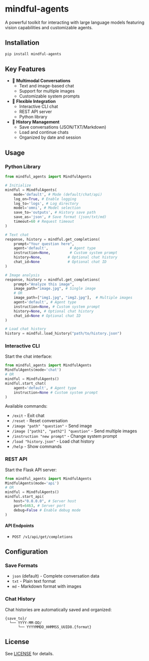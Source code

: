 # mindful-agents

A powerful toolkit for interacting with large language models featuring vision capabilities and customizable agents.

## Installation

```bash
pip install mindful-agents
```

## Key Features

- 🤖 **Multimodal Conversations**
  - Text and image-based chat
  - Support for multiple images
  - Customizable system prompts
- 🔄 **Flexible Integration**
  - Interactive CLI chat
  - REST API server
  - Python library
- 💾 **History Management**
  - Save conversations (JSON/TXT/Markdown)
  - Load and continue chats
  - Organized by date and session

## Usage

### Python Library

```python
from mindful_agents import MindfulAgents

# Initialize
mindful = MindfulAgents(
    mode='default', # Mode (default/chat/api)
    log_on=True, # Enable logging
    log_to='logs', # Log directory
    model='omni', # Model selection
    save_to='outputs', # History save path
    save_as='json', # Save format (json/txt/md)
    timeout=60 # Request timeout
)

# Text chat
response, history = mindful.get_completions(
    prompt="Your question here",
    agent='default',          # Agent type
    instruction=None,         # Custom system prompt
    history=None,            # Optional chat history
    chat_id=None             # Optional chat ID
)

# Image analysis
response, history = mindful.get_completions(
    prompt="Analyze this image",
    image_path="image.jpg", # Single image
    # OR
    image_path=["img1.jpg", "img2.jpg"],  # Multiple images
    agent='default', # Agent type
    instruction=None, # Custom system prompt
    history=None, # Optional chat history
    chat_id=None # Optional chat ID
)

# Load chat history
history = mindful.load_history("path/to/history.json")
```

### Interactive CLI

Start the chat interface:

```python
from mindful_agents import MindfulAgents
MindfulAgents(mode='chat')
# OR
mindful = MindfulAgents()
mindful.start_chat(
    agent='default', # Agent type
    instruction=None # Custom system prompt
)
```

Available commands:
- `/exit` - Exit chat
- `/reset` - Reset conversation
- `/image "path" "question"` - Send image
- `/image ["path1", "path2"] "question"` - Send multiple images
- `/instruction "new prompt"` - Change system prompt
- `/load "history.json"` - Load chat history
- `/help` - Show commands

### REST API

Start the Flask API server:

```python
from mindful_agents import MindfulAgents
MindfulAgents(mode='api')
# OR
mindful = MindfulAgents()
mindful.start_api(
    host="0.0.0.0", # Server host
    port=6463, # Server port
    debug=False # Enable debug mode
)
```

#### API Endpoints

- `POST /v1/api/get/completions`

## Configuration

### Save Formats
- `json` (default) - Complete conversation data
- `txt` - Plain text format
- `md` - Markdown format with images

### Chat History
Chat histories are automatically saved and organized:
```
{save_to}/
  └── YYYY-MM-DD/
      └── YYYYMMDD_HHMMSS_UUID8.{format}
```

## License

See [LICENSE](LICENSE) for details.


